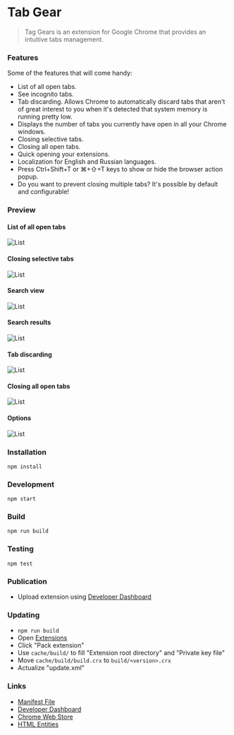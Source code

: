 # Tab Gear

> Tag Gears is an extension for Google Chrome that provides an intuitive tabs management.

### Features

Some of the features that will come handy:

* List of all open tabs.
* See incognito tabs.
* Tab discarding. Allows Chrome to automatically discard tabs that aren't of great interest to you when it's detected that system memory is running pretty low.
* Displays the number of tabs you currently have open in all your Chrome windows.
* Closing selective tabs.
* Closing all open tabs.
* Quick opening your extensions.
* Localization for English and Russian languages.
* Press Ctrl+Shift+T or ⌘+⇧+T keys to show or hide the browser action popup.
* Do you want to prevent closing multiple tabs? It's possible by default and configurable!

### Preview

#### List of all open tabs

![List](./files/usage/0.png)

#### Closing selective tabs

![List](./files/usage/1.png)

#### Search view

![List](./files/usage/2.png)

#### Search results

![List](./files/usage/3.png)

#### Tab discarding

![List](./files/usage/5.png)

#### Closing all open tabs

![List](./files/usage/6.png)

#### Options

![List](./files/usage/7.png)


### Installation

```
npm install
```

### Development

```
npm start
```

### Build

```
npm run build
```

### Testing

```
npm test
```

### Publication

* Upload extension using [Developer Dashboard](https://chrome.google.com/webstore/developer)


### Updating

* `npm run build`
* Open [Extensions](chrome://extensions/)
* Click "Pack extension"
* Use `cache/build/` to fill "Extension root directory" and "Private key file"
* Move `cache/build/build.crx` to `build/<version>.crx`
* Actualize "update.xml"


### Links

* [Manifest File](https://developer.chrome.com/extensions/manifest)
* [Developer Dashboard](https://chrome.google.com/webstore/developer)
* [Chrome Web Store](https://chrome.google.com/webstore/category/extensions)
* [HTML Entities](https://dev.w3.org/html5/html-author/charref)
